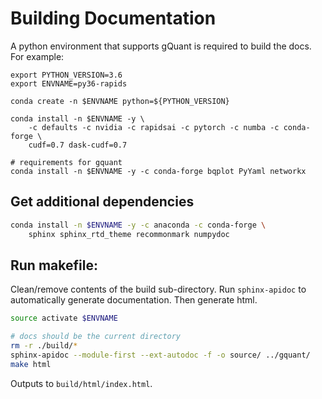 # Building Documentation

A python environment that supports gQuant is required to build the docs. For
example:

```
export PYTHON_VERSION=3.6
export ENVNAME=py36-rapids

conda create -n $ENVNAME python=${PYTHON_VERSION}

conda install -n $ENVNAME -y \
    -c defaults -c nvidia -c rapidsai -c pytorch -c numba -c conda-forge \
    cudf=0.7 dask-cudf=0.7

# requirements for gquant
conda install -n $ENVNAME -y -c conda-forge bqplot PyYaml networkx
```

## Get additional dependencies

```bash
conda install -n $ENVNAME -y -c anaconda -c conda-forge \
    sphinx sphinx_rtd_theme recommonmark numpydoc
```

## Run makefile:

Clean/remove contents of the build sub-directory. Run `sphinx-apidoc` to
automatically generate documentation. Then generate html.

```bash
source activate $ENVNAME

# docs should be the current directory
rm -r ./build/*
sphinx-apidoc --module-first --ext-autodoc -f -o source/ ../gquant/
make html
```

Outputs to `build/html/index.html`.

